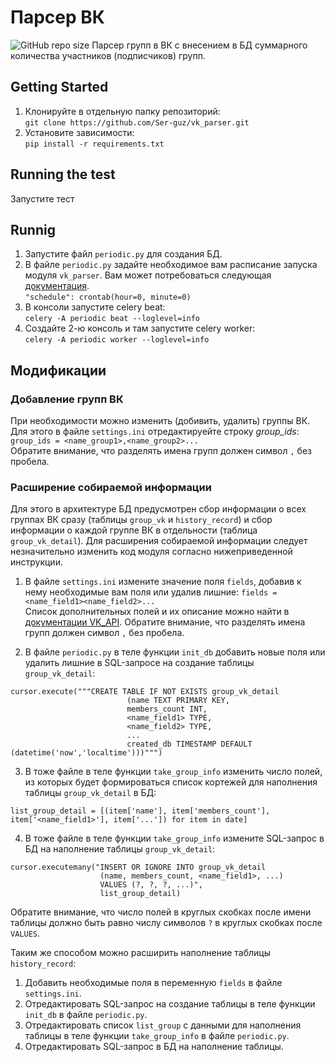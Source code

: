 # Парсер ВК 
<img alt="GitHub repo size" src="https://img.shields.io/github/repo-size/Ser-guz/vk_parser">
Парсер групп в ВК с внесением в БД суммарного количества участников (подписчиков) групп.<br>

## Getting Started 
1. Клонируйте в отдельную папку репозиторий:<br>
```git clone https://github.com/Ser-guz/vk_parser.git```
2. Установите зависимости:<br>
```pip install -r requirements.txt```

## Running the test
Запустите тест

## Runnig
1. Запустите файл `periodic.py` для создания БД.
2. В файле `periodic.py` задайте необходимое вам расписание запуска модуля `vk_parser`.
Вам может потребоваться следующая [документация](https://docs.celeryproject.org/en/latest/userguide/periodic-tasks.html#crontab-schedules).<br>
```"schedule": crontab(hour=0, minute=0)```<br>
3. В консоли запустите celery beat:<br>
```celery -A periodic beat --loglevel=info```
4. Создайте 2-ю консоль и там запустите celery worker:<br>
```celery -A periodic worker --loglevel=info```

## Модификации
### Добавление групп ВК
При необходимости можно изменить (добивить, удалить) группы ВК.<br>
Для этого в файле `settings.ini` отредактируейте строку *group_ids*:<br>
```group_ids = <name_group1>,<name_group2>...```<br>
Обратите внимание, что разделять имена групп должен символ `,` без пробела.

### Расширение собираемой информации
Для этого в архитектуре БД предусмотрен сбор информации о всех группах ВК сразу (таблицы `group_vk` и `history_record`) и сбор информации о каждой группе ВК в отдельности (таблица `group_vk_detail`).
Для расширения собираемой информации следует незначительно изменить код модуля согласно нижеприведенной инструкции.

1. В файле `settings.ini` измените значение поля `fields`, добавив к нему необходимые вам поля или удалив лишние:
```fields = <name_field1><name_field2>...``` <br>
Список дополнительных полей и их описание можно найти в [документации VK_API](https://vk.com/dev/objects/group).
Обратите внимание, что разделять имена групп должен символ `,` без пробела.

2. В файле `periodic.py` в теле функции `init_db` добавить новые поля или удалить лишние в SQL-запросе на создание таблицы `group_vk_detail`:
```
cursor.execute("""CREATE TABLE IF NOT EXISTS group_vk_detail
                          (name TEXT PRIMARY KEY,
                          members_count INT,
                          <name_field1> TYPE,
                          <name_field2> TYPE,
                          ...
                          created_db TIMESTAMP DEFAULT (datetime('now','localtime')))""")
```
3. В тоже файле в теле функции `take_group_info` изменить число полей, из которых будет формироваться список кортежей для наполнения таблицы `group_vk_detail` в БД:
```
list_group_detail = [(item['name'], item['members_count'], item['<name_field1>'], item['...']) for item in date]
```
4. В тоже файле в теле функции `take_group_info` измените SQL-запрос в БД на наполнение таблицы `group_vk_detail`:
```
cursor.executemany("INSERT OR IGNORE INTO group_vk_detail 
                    (name, members_count, <name_field1>, ...) 
                    VALUES (?, ?, ?, ...)", 
                    list_group_detail)
```
Обратите внимание, что число полей в круглых скобках после имени таблицы должно быть равно числу символов `?` в круглых скобках после `VALUES`.


Таким же способом можно расширить наполнение таблицы `history_record`:
1. Добавить необходимые поля в переменную `fields` в файле `settings.ini`.
2. Отредактировать SQL-запрос на создание таблицы в теле функции `init_db` в файле `periodic.py`.
3. Отредактировать список `list_group` с данными для наполнения таблицы в теле функции `take_group_info` в файле `periodic.py`.
4. Отредактировать SQL-запрос в БД на наполнение таблицы.
